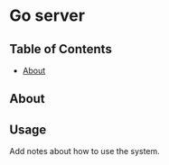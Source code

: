 # Go server

## Table of Contents

- [About](#about)

## About <a name = "about"></a>

## Usage <a name = "usage"></a>

Add notes about how to use the system.
